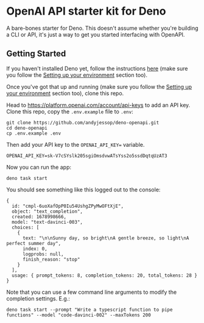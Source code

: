 # OpenAI API starter kit for Deno

A bare-bones starter for Deno. This doesn't assume whether you're building a CLI or API, it's just a way to get you started interfacing with OpenAPI.

## Getting Started

If you haven't installed Deno yet, follow the instructions [here](https://deno.land/manual@v1.31.3/getting_started/installation) (make sure you follow the [Setting up your environment](https://deno.land/manual@v1.31.3/getting_started/setup_your_environment) section too).

Once you've got that up and running (make sure you follow the [Setting up your environment](https://deno.land/manual@v1.31.3/getting_started/setup_your_environment) section too), clone this repo.

Head to https://platform.openai.com/account/api-keys to add an API key. Clone this repo, copy the `.env.example` file to `.env`:

```
git clone https://github.com/andyjessop/deno-openapi.git
cd deno-openapi
cp .env.example .env
```

Then add your API key to the `OPENAI_API_KEY=` variable.

```
OPENAI_API_KEY=sk-V7cSYslk205sgiOmsdvwATsYss2o5ssdDqtqUzAT3
```

Now you can run the app:

```
deno task start
```

You should see something like this logged out to the console:

```
{
  id: "cmpl-6uoXafOpP0Iu54UshgZPyMwOFtXjE",
  object: "text_completion",
  created: 1678998666,
  model: "text-davinci-003",
  choices: [
    {
      text: "\n\nSunny day, so bright\nA gentle breeze, so light\nA perfect summer day",
      index: 0,
      logprobs: null,
      finish_reason: "stop"
    }
  ],
  usage: { prompt_tokens: 8, completion_tokens: 20, total_tokens: 28 }
}
```

Note that you can use a few command line arguments to modify the completion settings. E.g.:

```
deno task start --prompt "Write a typescript function to pipe functions" --model "code-davinci-002" --maxTokens 200
```